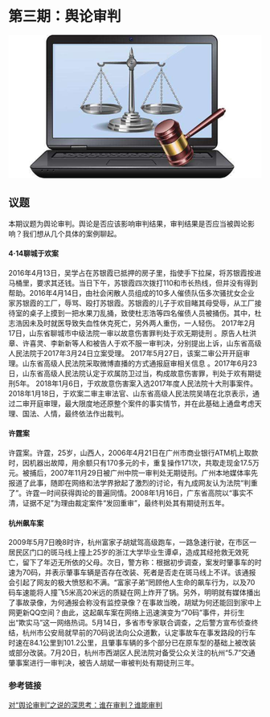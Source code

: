 # 第三期：舆论审判

![](assets/cover.jpg)

## 议题

本期议题为舆论审判。舆论是否应该影响审判结果，审判结果是否应当被舆论影响？我们想从几个具体的案例聊起。

#### 4·14聊城于欢案

2016年4月13日，吴学占在苏银霞已抵押的房子里，指使手下拉屎，将苏银霞按进马桶里，要求其还钱。当日下午，苏银霞四次拨打110和市长热线，但并没有得到帮助。2016年4月14日，由社会闲散人员组成的10多人催债队伍多次骚扰女企业家苏银霞的工厂，辱骂、殴打苏银霞。苏银霞的儿子于欢目睹其母受辱，从工厂接待室的桌子上摸到一把水果刀乱捅，致使杜志浩等四名催债人员被捅伤。其中，杜志浩因未及时就医导致失血性休克死亡，另外两人重伤，一人轻伤。  2017年2月17日，山东省聊城市中级法院一审以故意伤害罪判处于欢无期徒刑  。原告人杜洪章、许喜灵、李新新等人和被告人于欢不服一审判决，分别提出上诉，山东省高级人民法院于2017年3月24日立案受理。
2017年5月27日，该案二审公开开庭审理。山东省高级人民法院采取微博直播的方式通报庭审相关信息 。2017年6月23日，山东省高级人民法院认定于欢属防卫过当，构成故意伤害罪，判处于欢有期徒刑5年。
2018年1月6日，于欢故意伤害案入选2017年度人民法院十大刑事案件。 2018年1月18日，于欢案二审主审法官、山东省高级人民法院吴靖在北京表示，通过二审开庭审理，最大限度地还原整个案件的事实情节，并在此基础上通盘考虑天理、国法、人情，最终依法作出裁判。

#### 许霆案

许霆案。许霆，25岁，山西人，2006年4月21日在广州市商业银行ATM机上取款时，因机器出故障，用余额只有170多元的卡，重复操作171次，共取走现金17.5万元。被捕后，2007年11月29日被广州中院一审判处无期徒刑。广州本地媒体率先报道了此事，随即在网络和法学界掀起了激烈的讨论，有九成网友认为法院“判重了”。许霆一时间获得舆论的普遍同情。2008年1月16日，广东省高院以“事实不清，证据不足”为理由裁定案件“发回重审”，最终判处其有期徒刑五年。

#### 杭州飙车案

2009年5月7日晚8时许，杭州富家子胡斌驾高级跑车，一路急速行驶，在市区一居民区门口的斑马线上撞上25岁的浙江大学毕业生谭卓，造成其经抢救无效死亡，留下了年迈无所依的父母。次日，警方称：根据初步调查，案发时肇事车的时速为70码，并表示肇事车辆是否存在改装、死者是否走在斑马线上不详。该通报会引起了网友的极大愤怒和不满。“富家子弟”罔顾他人生命的飙车行为，以及70码车速能将人撞飞5米高20米远的质疑在网上炸开了锅。另外，明明就有媒体播出了事故录像，为何通报会称没有监控录像？在事故当晚，胡斌为何还能回到家中上网更新QQ空间？由此，这起飙车案在网络上迅速演变为“70码”事件，并衍生出“欺实马”这一网络热词。5月14日，多省市专家联合调查，之后警方宣布侦查终结，杭州市公安局就早前的70码说法向公众道歉，认定事故车在事发路段的行车时速在84.1公里到101.2公里，且肇事车辆的多个部分已在原车型的基础上被改装或部分改装。7月20日，杭州市西湖区人民法院对备受公众关注的杭州“5.7”交通肇事案进行一审判决，被告人胡斌一审被判处有期徒刑三年。

### 参考链接

[对“舆论审判”之说的深思考：谁在审判？谁能审判](https://www.chinacourt.org/article/detail/2015/04/id/1584956.shtml)


